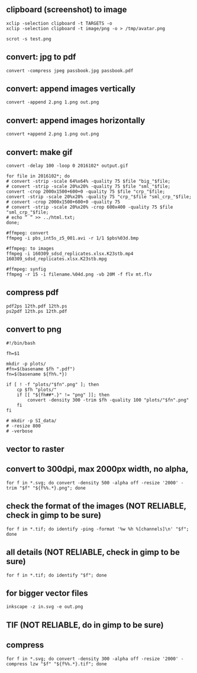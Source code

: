 ## clipboard (screenshot) to image

	xclip -selection clipboard -t TARGETS -o
	xclip -selection clipboard -t image/png -o > /tmp/avatar.png

	scrot -s test.png

## convert: jpg to pdf

	convert -compress jpeg passbook.jpg passbook.pdf

## convert: append images vertically

	convert -append 2.png 1.png out.png

## convert: append images horizontally

	convert +append 2.png 1.png out.png

## convert: make gif  

	convert -delay 100 -loop 0 2016102* output.gif

	for file in 2016102*; do 
	# convert -strip -scale 64%x64% -quality 75 $file "big_"$file;
	# convert -strip -scale 20%x20% -quality 75 $file "sml_"$file;
	convert -crop 2000x1500+600+0 -quality 75 $file "crp_"$file;
	convert -strip -scale 20%x20% -quality 75 "crp_"$file "sml_crp_"$file;
	# convert -crop 2000x1500+600+0 -quality 75
	# convert -strip -scale 20%x20% -crop 600x400 -quality 75 $file "sml_crp_"$file;
	# echo ” ” >> ../html.txt;
	done;

	#ffmpeg: convert
	ffmpeg -i pbs_int5s_z5_001.avi -r 1/1 $pbs%03d.bmp

	#ffmpeg: to images
	ffmpeg -i 160309_sdsd_replicates.xlsx.K23stb.mp4 160309_sdsd_replicates.xlsx.K23stb.mpg

	#ffmpeg: synfig
	ffmpeg -r 15 -i filename.%04d.png -vb 20M -f flv mt.flv

## compress pdf   

	pdf2ps 12th.pdf 12th.ps
	ps2pdf 12th.ps 12th.pdf

## convert to png

	#!/bin/bash

	fh=$1

	mkdir -p plots/
	#fn=$(basename $fh ".pdf")
	fn=$(basename ${fh%.*}) 

	if [ ! -f "plots/"$fn".png" ]; then
		cp $fh "plots/"
		if [[ "${fh##*.}" != "png" ]]; then
			convert -density 300 -trim $fh -quality 100 "plots/"$fn".png"
		fi
	fi

	# mkdir -p SI_data/
	# -resize 800 
	# -verbose
	
## vector to raster  

## convert to 300dpi, max 2000px width, no alpha,

	for f in *.svg; do convert -density 500 -alpha off -resize '2000' -trim "$f" "${f%%.*}.png"; done

## check the format of the images (NOT RELIABLE, check in gimp to be sure)

	for f in *.tif; do identify -ping -format '%w %h %[channels]\n' "$f"; done

## all details (NOT RELIABLE, check in gimp to be sure)
	
	for f in *.tif; do identify "$f"; done

## for bigger vector files   

	inkscape -z in.svg -e out.png

## TIF (NOT RELIABLE, do in gimp to be sure)  
## compress

	for f in *.svg; do convert -density 300 -alpha off -resize '2000' -compress lzw "$f" "${f%%.*}.tif"; done

